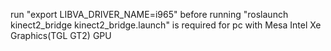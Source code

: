 run "export LIBVA_DRIVER_NAME=i965" before running "roslaunch kinect2_bridge kinect2_bridge.launch" is required for pc with Mesa Intel Xe Graphics(TGL GT2) GPU
